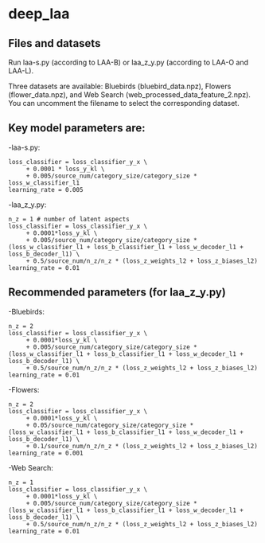 # deep_laa
## Files and datasets
Run laa-s.py (according to LAA-B) or laa_z_y.py (according to LAA-O and LAA-L).

Three datasets are available: Bluebirds (bluebird_data.npz), Flowers (flower_data.npz), and Web Search (web_processed_data_feature_2.npz).
You can uncomment the filename to select the corresponding dataset.

## Key model parameters are:
-laa-s.py:
```
loss_classifier = loss_classifier_y_x \
     + 0.0001 * loss_y_kl \
     + 0.005/source_num/category_size/category_size * loss_w_classifier_l1
learning_rate = 0.005
```

-laa_z_y.py:
```
n_z = 1 # number of latent aspects
loss_classifier = loss_classifier_y_x \
     + 0.0001*loss_y_kl \
     + 0.005/source_num/category_size/category_size * (loss_w_classifier_l1 + loss_b_classifier_l1 + loss_w_decoder_l1 + loss_b_decoder_l1) \
     + 0.5/source_num/n_z/n_z * (loss_z_weights_l2 + loss_z_biases_l2)
learning_rate = 0.01
```
## Recommended parameters (for laa_z_y.py)
-Bluebirds:
```
n_z = 2
loss_classifier = loss_classifier_y_x \
     + 0.0001*loss_y_kl \
     + 0.005/source_num/category_size/category_size * (loss_w_classifier_l1 + loss_b_classifier_l1 + loss_w_decoder_l1 + loss_b_decoder_l1) \
     + 0.5/source_num/n_z/n_z * (loss_z_weights_l2 + loss_z_biases_l2)
learning_rate = 0.01
```

-Flowers:
```
n_z = 2
loss_classifier = loss_classifier_y_x \
     + 0.0001*loss_y_kl \
     + 0.05/source_num/category_size/category_size * (loss_w_classifier_l1 + loss_b_classifier_l1 + loss_w_decoder_l1 + loss_b_decoder_l1) \
     + 0.1/source_num/n_z/n_z * (loss_z_weights_l2 + loss_z_biases_l2)
learning_rate = 0.001
```

-Web Search:
```
n_z = 1
loss_classifier = loss_classifier_y_x \
     + 0.0001*loss_y_kl \
     + 0.005/source_num/category_size/category_size * (loss_w_classifier_l1 + loss_b_classifier_l1 + loss_w_decoder_l1 + loss_b_decoder_l1) \
     + 0.5/source_num/n_z/n_z * (loss_z_weights_l2 + loss_z_biases_l2)
learning_rate = 0.01
```